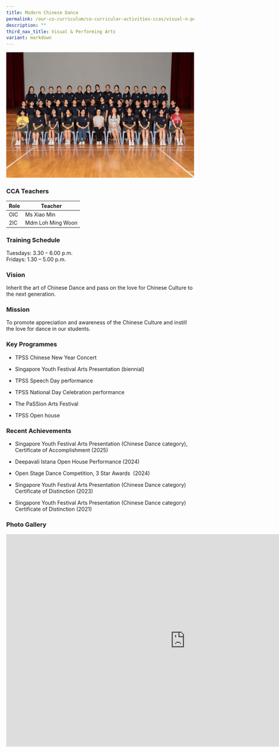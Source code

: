 ```yaml
---
title: Modern Chinese Dance
permalink: /our-co-curriculum/co-curricular-activities-ccas/visual-n-performing-arts/modern-chinese-dance/
description: ""
third_nav_title: Visual & Performing Arts
variant: markdown
---
```

![](/images/Modern_Chinese_Dance.jpg)

### CCA Teachers


| Role | Teacher |
|---|---|
| OIC | Ms Xiao Min |
| 2IC | Mdm Loh Ming Woon |


### Training Schedule 
Tuesdays: 3.30 – 6.00 p.m.<br>Fridays: 1.30 – 5.00 p.m.



### Vision 
Inherit the art of Chinese Dance and pass on the love for Chinese Culture to the next generation.

### Mission 
To promote appreciation and awareness of the Chinese Culture and instill the love for dance in our students.

### Key Programmes


*   TPSS Chinese New Year Concert
    
*   Singapore Youth Festival Arts Presentation (biennial)
    
*   TPSS Speech Day performance
    
*   TPSS National Day Celebration performance
    
*   The PaSSion Arts Festival
    
*   TPSS Open house
   
### Recent Achievements

*   Singapore Youth Festival Arts Presentation (Chinese Dance category), Certificate of Accomplishment (2025)
    
*   Deepavali Istana Open House Performance (2024)
    
*   Open Stage Dance Competition, 3 Star Awards&nbsp; (2024)
    
*   Singapore Youth Festival Arts Presentation (Chinese Dance category) Certificate of Distinction (2023)
    
*   Singapore Youth Festival Arts Presentation (Chinese Dance category) Certificate of Distinction (2021)
    


### Photo Gallery 
<iframe allowfullscreen="true" height="569" width="960" frameborder="0" src="https://docs.google.com/presentation/d/e/2PACX-1vQNlvldZVThEEEca38IJT6wj6JNzTzg0JSqf53-9-NLqc_nCzL3lB5S6htOZAQ7OikDvlUt11I9xagW/pubembed?start=true&amp;loop=true&amp;delayms=3000"></iframe>

